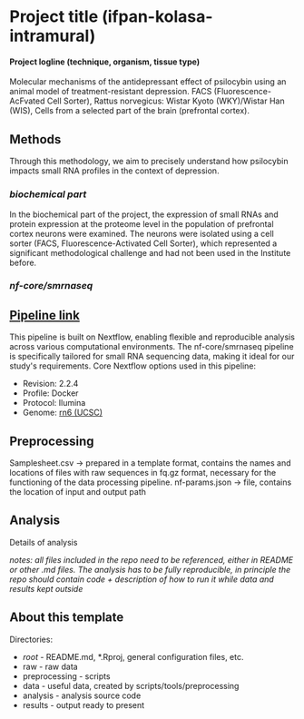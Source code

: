 # Project title (ifpan-kolasa-intramural)

#### Project logline (technique, organism, tissue type)
Molecular mechanisms of the antidepressant effect of psilocybin using an animal model of treatment-resistant depression. 
FACS (Fluorescence-AcFvated Cell Sorter), 
Rattus norvegicus: Wistar Kyoto (WKY)/Wistar Han (WIS), 
Cells from a selected part of the brain (prefrontal cortex).


## Methods
Through this methodology, we aim to precisely understand how psilocybin impacts small RNA profiles in the context of depression.

### *biochemical part*
In the biochemical part of the project, the expression of small RNAs and protein expression at the proteome level in the population of prefrontal cortex neurons were examined.
The neurons were isolated using a cell sorter (FACS, Fluorescence-Activated Cell Sorter), which represented a significant methodological challenge and had not been used in the Institute before.

### *nf-core/smrnaseq*
[Pipeline link](https://nf-co.re/smrnaseq/2.2.4)
---
This pipeline is built on Nextflow, enabling flexible and reproducible analysis across various computational environments. The nf-core/smrnaseq pipeline is specifically tailored for small RNA sequencing data, making it ideal for our study's requirements.
Core Nextflow options used in this pipeline:
- Revision: 2.2.4
- Profile: Docker
- Protocol: Ilumina
- Genome: [rn6 (UCSC)](https://support.illumina.com/sequencing/sequencing_software/igenome.html)

## Preprocessing
Samplesheet.csv -> prepared in a template format, contains the names and locations of files with raw sequences in fq.gz format, necessary for the functioning of the data processing pipeline.
nf-params.json -> file, contains the location of input and output path


## Analysis
Details of analysis

*notes: all files included in the repo need to be referenced, either in README or other .md files. The analysis has to be fully reproducible, in principle the repo should contain code + description of how to run it while data and results kept outside*

## About this template
Directories:
- _root_ - README.md, *.Rproj, general configuration files, etc.
- raw - raw data
- preprocessing - scripts
- data - useful data, created by scripts/tools/preprocessing
- analysis - analysis source code
- results - output ready to present
